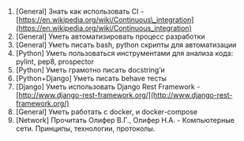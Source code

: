 1. \[General\] Знать как использовать CI - [https://en.wikipedia.org/wiki/Continuous\_integration](https://en.wikipedia.org/wiki/Continuous_integration) 
2. \[General\] Уметь автоматизировать процесс разработки
3. \[General\] Уметь писать bash, python скрипты для автоматизации
4. \[Python\] Уметь пользоваться инструментами для анализа кода: pylint, pep8, prospector
5. \[Python\] Уметь грамотно писать docstring’и
6. \[Python+Django\] Уметь писать behave тесты
7. \[Django\] Уметь использовать Django Rest Framework - [http://www.django-rest-framework.org/](http://www.django-rest-framework.org/)
8. \[General\] Уметь работать с docker, и docker-compose
9. \[Network\] Прочитать Олифер В.Г., Олифер Н.А. - Компьютерные сети. Принципы, технологии, протоколы.



